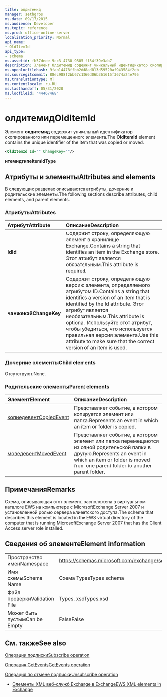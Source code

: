 ```yaml
---
title: олдитемид
manager: sethgros
ms.date: 09/17/2015
ms.audience: Developer
ms.topic: reference
ms.prod: office-online-server
localization_priority: Normal
api_name:
- OldItemId
api_type:
- schema
ms.assetid: fb57deee-9cc3-4730-9805-ff34f39e3ab7
description: Элемент Олдитемид содержит уникальный идентификатор скопированного или перемещенного элемента.
ms.openlocfilehash: 9fab14478ffbb2dd8ad013d59520af943584f2eb
ms.sourcegitcommit: 88ec988f2bb67c1866d06b361615f3674a24e795
ms.translationtype: MT
ms.contentlocale: ru-RU
ms.lasthandoff: 05/31/2020
ms.locfileid: "44467468"
---
```

# <a name="olditemid"></a><span data-ttu-id="7f8bb-103">олдитемид</span><span class="sxs-lookup"><span data-stu-id="7f8bb-103">OldItemId</span></span>

<span data-ttu-id="7f8bb-104">Элемент **олдитемид** содержит уникальный идентификатор скопированного или перемещенного элемента.</span><span class="sxs-lookup"><span data-stu-id="7f8bb-104">The **OldItemId** element contains the unique identifier of the item that was copied or moved.</span></span> 
  
```xml
<OldItemId Id="" ChangeKey=""/>
```

 <span data-ttu-id="7f8bb-105">**итемидтипе**</span><span class="sxs-lookup"><span data-stu-id="7f8bb-105">**ItemIdType**</span></span>
## <a name="attributes-and-elements"></a><span data-ttu-id="7f8bb-106">Атрибуты и элементы</span><span class="sxs-lookup"><span data-stu-id="7f8bb-106">Attributes and elements</span></span>

<span data-ttu-id="7f8bb-107">В следующих разделах описываются атрибуты, дочерние и родительские элементы.</span><span class="sxs-lookup"><span data-stu-id="7f8bb-107">The following sections describe attributes, child elements, and parent elements.</span></span>
  
### <a name="attributes"></a><span data-ttu-id="7f8bb-108">Атрибуты</span><span class="sxs-lookup"><span data-stu-id="7f8bb-108">Attributes</span></span>

|<span data-ttu-id="7f8bb-109">**Атрибут**</span><span class="sxs-lookup"><span data-stu-id="7f8bb-109">**Attribute**</span></span>|<span data-ttu-id="7f8bb-110">**Описание**</span><span class="sxs-lookup"><span data-stu-id="7f8bb-110">**Description**</span></span>|
|:-----|:-----|
|<span data-ttu-id="7f8bb-111">**Id**</span><span class="sxs-lookup"><span data-stu-id="7f8bb-111">**Id**</span></span> <br/> |<span data-ttu-id="7f8bb-112">Содержит строку, определяющую элемент в хранилище Exchange.</span><span class="sxs-lookup"><span data-stu-id="7f8bb-112">Contains a string that identifies an item in the Exchange store.</span></span> <span data-ttu-id="7f8bb-113">Этот атрибут является обязательным.</span><span class="sxs-lookup"><span data-stu-id="7f8bb-113">This attribute is required.</span></span>  <br/> |
|<span data-ttu-id="7f8bb-114">**чанжекэй**</span><span class="sxs-lookup"><span data-stu-id="7f8bb-114">**ChangeKey**</span></span> <br/> |<span data-ttu-id="7f8bb-115">Содержит строку, определяющую версию элемента, определяемого атрибутом ID.</span><span class="sxs-lookup"><span data-stu-id="7f8bb-115">Contains a string that identifies a version of an item that is identified by the Id attribute.</span></span> <span data-ttu-id="7f8bb-116">Этот атрибут является необязательным.</span><span class="sxs-lookup"><span data-stu-id="7f8bb-116">This attribute is optional.</span></span> <span data-ttu-id="7f8bb-117">Используйте этот атрибут, чтобы убедиться, что используется правильная версия элемента.</span><span class="sxs-lookup"><span data-stu-id="7f8bb-117">Use this attribute to make sure that the correct version of an item is used.</span></span>  <br/> |
   
### <a name="child-elements"></a><span data-ttu-id="7f8bb-118">Дочерние элементы</span><span class="sxs-lookup"><span data-stu-id="7f8bb-118">Child elements</span></span>

<span data-ttu-id="7f8bb-119">Отсутствуют.</span><span class="sxs-lookup"><span data-stu-id="7f8bb-119">None.</span></span>
  
### <a name="parent-elements"></a><span data-ttu-id="7f8bb-120">Родительские элементы</span><span class="sxs-lookup"><span data-stu-id="7f8bb-120">Parent elements</span></span>

|<span data-ttu-id="7f8bb-121">**Элемент**</span><span class="sxs-lookup"><span data-stu-id="7f8bb-121">**Element**</span></span>|<span data-ttu-id="7f8bb-122">**Описание**</span><span class="sxs-lookup"><span data-stu-id="7f8bb-122">**Description**</span></span>|
|:-----|:-----|
|[<span data-ttu-id="7f8bb-123">копиедевент</span><span class="sxs-lookup"><span data-stu-id="7f8bb-123">CopiedEvent</span></span>](copiedevent.md) <br/> |<span data-ttu-id="7f8bb-124">Представляет событие, в котором копируется элемент или папка.</span><span class="sxs-lookup"><span data-stu-id="7f8bb-124">Represents an event in which an item or folder is copied.</span></span>  <br/> |
|[<span data-ttu-id="7f8bb-125">моведевент</span><span class="sxs-lookup"><span data-stu-id="7f8bb-125">MovedEvent</span></span>](movedevent.md) <br/> |<span data-ttu-id="7f8bb-126">Представляет событие, в котором элемент или папка перемещаются из одной родительской папки в другую.</span><span class="sxs-lookup"><span data-stu-id="7f8bb-126">Represents an event in which an item or folder is moved from one parent folder to another parent folder.</span></span>  <br/> |
   
## <a name="remarks"></a><span data-ttu-id="7f8bb-127">Примечания</span><span class="sxs-lookup"><span data-stu-id="7f8bb-127">Remarks</span></span>

<span data-ttu-id="7f8bb-128">Схема, описывающая этот элемент, расположена в виртуальном каталоге EWS на компьютере с MicrosoftExchange Server 2007 и установленной ролью сервера клиентского доступа.</span><span class="sxs-lookup"><span data-stu-id="7f8bb-128">The schema that describes this element is located in the EWS virtual directory of the computer that is running MicrosoftExchange Server 2007 that has the Client Access server role installed.</span></span>
  
## <a name="element-information"></a><span data-ttu-id="7f8bb-129">Сведения об элементе</span><span class="sxs-lookup"><span data-stu-id="7f8bb-129">Element information</span></span>

|||
|:-----|:-----|
|<span data-ttu-id="7f8bb-130">Пространство имен</span><span class="sxs-lookup"><span data-stu-id="7f8bb-130">Namespace</span></span>  <br/> |https://schemas.microsoft.com/exchange/services/2006/types  <br/> |
|<span data-ttu-id="7f8bb-131">Имя схемы</span><span class="sxs-lookup"><span data-stu-id="7f8bb-131">Schema Name</span></span>  <br/> |<span data-ttu-id="7f8bb-132">Схема Types</span><span class="sxs-lookup"><span data-stu-id="7f8bb-132">Types schema</span></span>  <br/> |
|<span data-ttu-id="7f8bb-133">Файл проверки</span><span class="sxs-lookup"><span data-stu-id="7f8bb-133">Validation File</span></span>  <br/> |<span data-ttu-id="7f8bb-134">Types. xsd</span><span class="sxs-lookup"><span data-stu-id="7f8bb-134">Types.xsd</span></span>  <br/> |
|<span data-ttu-id="7f8bb-135">Может быть пустым</span><span class="sxs-lookup"><span data-stu-id="7f8bb-135">Can be Empty</span></span>  <br/> |<span data-ttu-id="7f8bb-136">False</span><span class="sxs-lookup"><span data-stu-id="7f8bb-136">False</span></span>  <br/> |
   
## <a name="see-also"></a><span data-ttu-id="7f8bb-137">См. также</span><span class="sxs-lookup"><span data-stu-id="7f8bb-137">See also</span></span>



[<span data-ttu-id="7f8bb-138">Операции подписки</span><span class="sxs-lookup"><span data-stu-id="7f8bb-138">Subscribe operation</span></span>](subscribe-operation.md)
  
[<span data-ttu-id="7f8bb-139">Операция GetEvents</span><span class="sxs-lookup"><span data-stu-id="7f8bb-139">GetEvents operation</span></span>](getevents-operation.md)
  
[<span data-ttu-id="7f8bb-140">Операция по отмене подписки</span><span class="sxs-lookup"><span data-stu-id="7f8bb-140">Unsubscribe operation</span></span>](unsubscribe-operation.md)


- [<span data-ttu-id="7f8bb-141">Элементы XML веб-служб Exchange в Exchange</span><span class="sxs-lookup"><span data-stu-id="7f8bb-141">EWS XML elements in Exchange</span></span>](ews-xml-elements-in-exchange.md)

